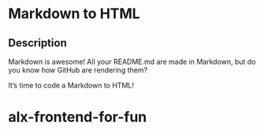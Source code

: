 # Markdown to HTML

## Description
Markdown is awesome! All your README.md are made in Markdown, but do you know how GitHub are rendering them?

It’s time to code a Markdown to HTML!
# alx-frontend-for-fun
